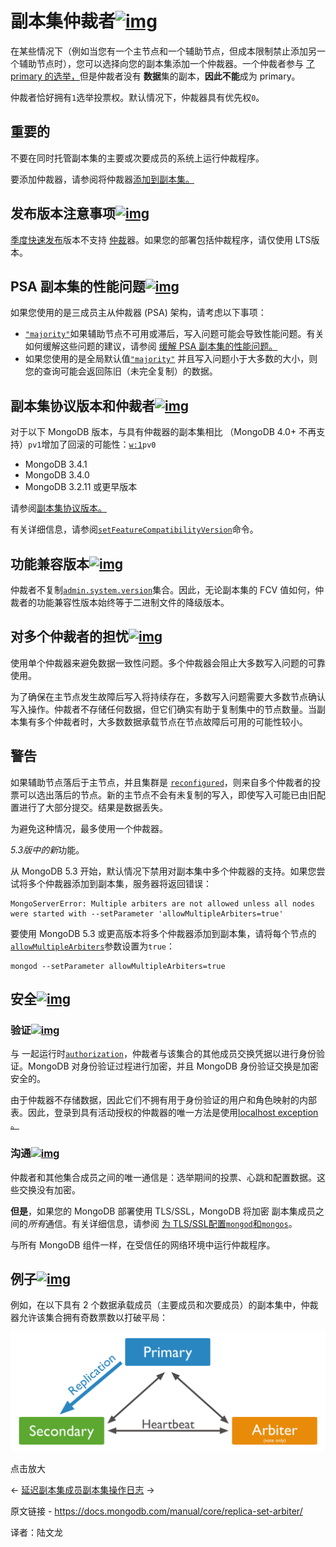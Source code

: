 # 副本集仲裁者[![img](https://www.mongodb.com/docs/manual/assets/link.svg)](https://www.mongodb.com/docs/manual/core/replica-set-arbiter/#replica-set-arbiter)

在某些情况下（例如当您有一个主节点和一个辅助节点，但成本限制禁止添加另一个辅助节点时），您可以选择向您的副本集添加一个仲裁器。一个仲裁者参与 [了 primary 的选举，](https://www.mongodb.com/docs/manual/core/replica-set-elections/#std-label-replica-set-elections)但是仲裁者没有 **数据**集的副本，**因此不能**成为 primary。

仲裁者恰好拥有`1`选举投票权。默认情况下，仲裁器具有优先权`0`。



## 重要的

不要在同时托管副本集的主要或次要成员的系统上运行仲裁程序。

要添加仲裁器，请参阅将仲裁器[添加到副本集。](https://www.mongodb.com/docs/manual/tutorial/add-replica-set-arbiter/)

## 发布版本注意事项[![img](https://www.mongodb.com/docs/manual/assets/link.svg)](https://www.mongodb.com/docs/manual/core/replica-set-arbiter/#release-version-considerations)

[季度快速发布](https://www.mongodb.com/docs/manual/reference/versioning/#std-label-release-version-numbers)版本不支持 [仲裁](https://www.mongodb.com/docs/manual/core/replica-set-members/#std-label-replica-set-arbiters)器。如果您的部署包括仲裁程序，请仅使用 LTS版本。

## PSA 副本集的性能问题[![img](https://www.mongodb.com/docs/manual/assets/link.svg)](https://www.mongodb.com/docs/manual/core/replica-set-arbiter/#performance-issues-with-psa-replica-sets)

如果您使用的是三成员主从仲裁器 (PSA) 架构，请考虑以下事项：

- [`"majority"`](https://www.mongodb.com/docs/manual/reference/write-concern/#mongodb-writeconcern-writeconcern.-majority-)如果辅助节点不可用或滞后，写入问题可能会导致性能问题。有关如何缓解这些问题的建议，请参阅 [缓解 PSA 副本集的性能问题。](https://www.mongodb.com/docs/manual/tutorial/mitigate-psa-performance-issues/#std-label-performance-issues-psa)
- 如果您使用的是全局默认值[`"majority"`](https://www.mongodb.com/docs/manual/reference/read-concern-majority/#mongodb-readconcern-readconcern.-majority-) 并且写入问题小于大多数的大小，则您的查询可能会返回陈旧（未完全复制）的数据。

## 副本集协议版本和仲裁者[![img](https://www.mongodb.com/docs/manual/assets/link.svg)](https://www.mongodb.com/docs/manual/core/replica-set-arbiter/#replica-set-protocol-version-and-arbiter)

对于以下 MongoDB 版本，与具有仲裁器的副本集相比 （MongoDB 4.0+ 不再支持）`pv1`增加了回滚的可能性：[`w:1`](https://www.mongodb.com/docs/manual/reference/write-concern/#mongodb-writeconcern-writeconcern.-number-)`pv0`

- MongoDB 3.4.1
- MongoDB 3.4.0
- MongoDB 3.2.11 或更早版本

请参阅[副本集协议版本。](https://www.mongodb.com/docs/manual/reference/replica-set-protocol-versions/)

有关详细信息，请参阅[`setFeatureCompatibilityVersion`](https://www.mongodb.com/docs/manual/reference/command/setFeatureCompatibilityVersion/#mongodb-dbcommand-dbcmd.setFeatureCompatibilityVersion)命令。

## 功能兼容版本[![img](https://www.mongodb.com/docs/manual/assets/link.svg)](https://www.mongodb.com/docs/manual/core/replica-set-arbiter/#feature-compatibility-version)

仲裁者不复制[`admin.system.version`](https://www.mongodb.com/docs/manual/reference/system-collections/#mongodb-data-admin.system.version)集合。因此，无论副本集的 FCV 值如何，仲裁者的功能兼容性版本始终等于二进制文件的降级版本。



## 对多个仲裁者的担忧[![img](https://www.mongodb.com/docs/manual/assets/link.svg)](https://www.mongodb.com/docs/manual/core/replica-set-arbiter/#concerns-with-multiple-arbiters)

使用单个仲裁器来避免数据一致性问题。多个仲裁器会阻止大多数写入问题的可靠使用。

为了确保在主节点发生故障后写入将持续存在，多数写入问题需要大多数节点确认写入操作。仲裁者不存储任何数据，但它们确实有助于复制集中的节点数量。当副本集有多个仲裁者时，大多数数据承载节点在节点故障后可用的可能性较小。



## 警告

如果辅助节点落后于主节点，并且集群是 [`reconfigured`](https://www.mongodb.com/docs/manual/reference/method/rs.reconfig/#mongodb-method-rs.reconfig)，则来自多个仲裁者的投票可以选出落后的节点。新的主节点不会有未复制的写入，即使写入可能已由旧配置进行了大部分提交。结果是数据丢失。

为避免这种情况，最多使用一个仲裁器。

*5.3版中的新*功能。

从 MongoDB 5.3 开始，默认情况下禁用对副本集中多个仲裁器的支持。如果您尝试将多个仲裁器添加到副本集，服务器将返回错误：

```
MongoServerError: Multiple arbiters are not allowed unless all nodes
were started with --setParameter 'allowMultipleArbiters=true'
```

要使用 MongoDB 5.3 或更高版本将多个仲裁器添加到副本集，请将每个节点的[`allowMultipleArbiters`](https://www.mongodb.com/docs/manual/reference/parameters/#mongodb-parameter-param.allowMultipleArbiters)参数设置为`true`：

```
mongod --setParameter allowMultipleArbiters=true
```



## 安全[![img](https://www.mongodb.com/docs/manual/assets/link.svg)](https://www.mongodb.com/docs/manual/core/replica-set-arbiter/#security)

### 验证[![img](https://www.mongodb.com/docs/manual/assets/link.svg)](https://www.mongodb.com/docs/manual/core/replica-set-arbiter/#authentication)

与 一起运行时[`authorization`](https://www.mongodb.com/docs/manual/reference/configuration-options/#mongodb-setting-security.authorization)，仲裁者与该集合的其他成员交换凭据以进行身份验证。MongoDB 对身份验证过程进行加密，并且 MongoDB 身份验证交换是加密安全的。

由于仲裁器不存储数据，因此它们不拥有用于身份验证的用户和角色映射的内部表。因此，登录到具有活动授权的仲裁器的唯一方法是使用[localhost exception 。](https://www.mongodb.com/docs/manual/core/localhost-exception/#std-label-localhost-exception)

### 沟通[![img](https://www.mongodb.com/docs/manual/assets/link.svg)](https://www.mongodb.com/docs/manual/core/replica-set-arbiter/#communication)

仲裁者和其他集合成员之间的唯一通信是：选举期间的投票、心跳和配置数据。这些交换没有加密。

**但是**，如果您的 MongoDB 部署使用 TLS/SSL，MongoDB 将加密 副本集成员之间的*所有*通信。有关详细信息，请参阅 [为 TLS/SSL](https://www.mongodb.com/docs/manual/tutorial/configure-ssl/)[配置`mongod`和`mongos`](https://www.mongodb.com/docs/manual/tutorial/configure-ssl/)。

与所有 MongoDB 组件一样，在受信任的网络环境中运行仲裁程序。

## 例子[![img](https://www.mongodb.com/docs/manual/assets/link.svg)](https://www.mongodb.com/docs/manual/core/replica-set-arbiter/#example)

例如，在以下具有 2 个数据承载成员（主要成员和次要成员）的副本集中，仲裁器允许该集合拥有奇数票数以打破平局：

![由主节点、辅助节点和仲裁节点组成的副本集示意图。](../../images/replica-set-arbiter01.svg)

点击放大

←  [延迟副本集成员](https://www.mongodb.com/docs/manual/core/replica-set-delayed-member/)[副本集操作日志](https://www.mongodb.com/docs/manual/core/replica-set-oplog/) →

原文链接 - https://docs.mongodb.com/manual/core/replica-set-arbiter/ 

译者：陆文龙

